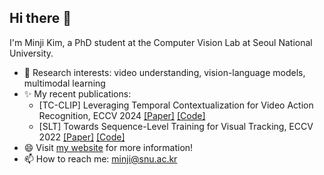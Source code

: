 ## Hi there 👋

I'm Minji Kim, a PhD student at the Computer Vision Lab at Seoul National University.

- 🔭 Research interests: video understanding, vision-language models, multimodal learning
- ✨ My recent publications:
  - [TC-CLIP] Leveraging Temporal Contextualization for Video Action Recognition, ECCV 2024 [[Paper]](https://arxiv.org/abs/2404.09490) [[Code]](https://github.com/naver-ai/tc-clip)
  - [SLT] Towards Sequence-Level Training for Visual Tracking, ECCV 2022 [[Paper]](https://arxiv.org/abs/2208.05810) [[Code]](https://github.com/byminji/SLTtrack)
- 😄 Visit [my website](https://byminji.github.io) for more information!
- 📫 How to reach me: minji@snu.ac.kr

